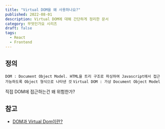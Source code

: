 ```yaml
---
title: "Virtual DOM을 왜 사용하나요?"
published: 2022-08-01
description: Virtual DOM에 대해 간단하게 정리한 문서
category: 무엇인가요 시리즈
draft: false
tags:
  - React
  - Frontend
---
```


## 정의

`DOM : Document Object Model. HTML을 트리 구조로 파싱하여 Javascript에서 접근 가능하도록 Object 형식으로 나타낸 것`
`Virtual DOM : 가상 Document Object Model`

직접 DOM에 접근하는건 왜 위험한가?

## 참고

- [DOM과 Virtual Dom이란?](https://www.howdy-mj.me/dom/what-is-dom/)

